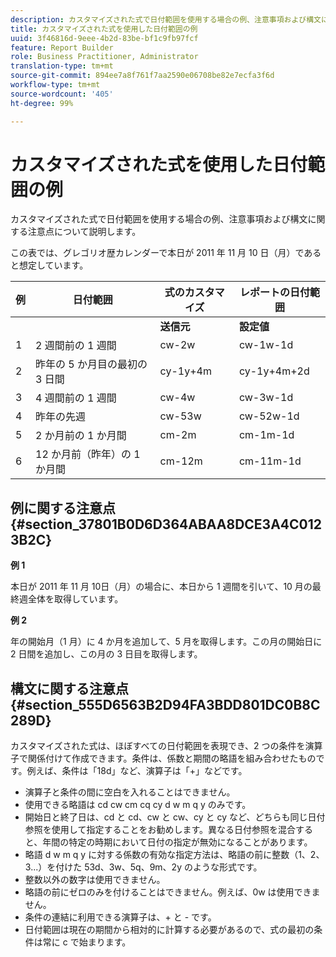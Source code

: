 ```yaml
---
description: カスタマイズされた式で日付範囲を使用する場合の例、注意事項および構文に関する注意点について説明します。
title: カスタマイズされた式を使用した日付範囲の例
uuid: 3f46816d-9eee-4b2d-83be-bf1c9fb97fcf
feature: Report Builder
role: Business Practitioner, Administrator
translation-type: tm+mt
source-git-commit: 894ee7a8f761f7aa2590e06708be82e7ecfa3f6d
workflow-type: tm+mt
source-wordcount: '405'
ht-degree: 99%

---
```



# カスタマイズされた式を使用した日付範囲の例

カスタマイズされた式で日付範囲を使用する場合の例、注意事項および構文に関する注意点について説明します。

この表では、グレゴリオ歴カレンダーで本日が 2011 年 11 月 10 日（月）であると想定しています。

| 例 | 日付範囲 | 式のカスタマイズ | レポートの日付範囲 |
|---|---|---|---|
|  |  | **送信元** | **設定値** |  |
| 1 | 2 週間前の 1 週間 | cw-2w | cw-1w-1d | 10 月 26 日から 11 月 1 日 |
| 2 | 昨年の 5 か月目の最初の 3 日間 | cy-1y+4m | cy-1y+4m+2d | 2010 年 5 月 1 日から 5 月 3 日 |
| 3 | 4 週間前の 1 週間 | cw-4w | cw-3w-1d | 10 月 12 日から 10 月 18 日 |
| 4 | 昨年の先週 | cw-53w | cw-52w-1d | 2010 年 11 月 3 日から 11 月 9 日 |
| 5 | 2 か月前の 1 か月間 | cm-2m | cm-1m-1d | 9 月 1 日から 9 月 30 日 |
| 6 | 12 か月前（昨年）の 1 か月間 | cm-12m | cm-11m-1d | 2010 年 11 月 1 日から 11 月 30 日 |

## 例に関する注意点 {#section_37801B0D6D364ABAA8DCE3A4C0123B2C}

**例 1**

本日が 2011 年 11 月 10日（月）の場合に、本日から 1 週間を引いて、10 月の最終週全体を取得しています。

**例 2**

年の開始月（1 月）に 4 か月を追加して、5 月を取得します。この月の開始日に 2 日間を追加し、この月の 3 日目を取得します。

## 構文に関する注意点 {#section_555D6563B2D94FA3BDD801DC0B8C289D}

カスタマイズされた式は、ほぼすべての日付範囲を表現でき、2 つの条件を演算子で関係付けて作成できます。条件は、係数と期間の略語を組み合わせたものです。例えば、条件は「18d」など、演算子は「+」などです。

* 演算子と条件の間に空白を入れることはできません。
* 使用できる略語は cd cw cm cq cy d w m q y のみです。
* 開始日と終了日は、cd と cd、cw と cw、cy と cy など、どちらも同じ日付参照を使用して指定することをお勧めします。異なる日付参照を混合すると、年間の特定の時期において日付の指定が無効になることがあります。
* 略語 d w m q y に対する係数の有効な指定方法は、略語の前に整数（1、2、3...）を付けた 53d、3w、5q、9m、2y のような形式です。
* 整数以外の数字は使用できません。
* 略語の前にゼロのみを付けることはできません。例えば、0w は使用できません。
* 条件の連結に利用できる演算子は、+ と - です。
* 日付範囲は現在の期間から相対的に計算する必要があるので、式の最初の条件は常に c で始まります。

